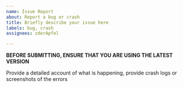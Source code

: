 ```yaml
---
name: Issue Report
about: Report a bug or crash
title: Briefly describe your issue here
labels: bug, crash
assignees: zderApfel

---
```


**BEFORE SUBMITTING, ENSURE THAT YOU ARE USING THE LATEST VERSION**

Provide a detailed account of what is happening, provide crash logs or screenshots of the errors
